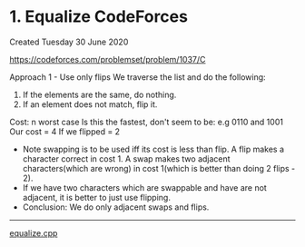 # 1. Equalize CodeForces
Created Tuesday 30 June 2020

<https://codeforces.com/problemset/problem/1037/C>

Approach 1 - Use only flips
We traverse the list and do the following:

1. If the elements are the same, do nothing.
2. If an element does not match, flip it.	

Cost: n worst case
Is this the fastest, don't seem to be:
e.g 0110 and 1001
Our cost = 4
If we flipped = 2

* Note swapping is to be used iff its cost is less than flip. A flip makes a character correct in cost 1. A swap makes two adjacent characters(which are wrong) in cost 1(which is better than doing 2 flips - 2).
* If we have two characters which are swappable and have are not adjacent, it is better to just use flipping.
* Conclusion: We do only adjacent swaps and flips.


*****

[equalize.cpp](1._Equalize_CodeForces/equalize.cpp)

